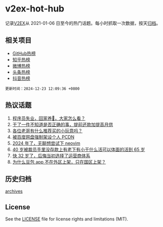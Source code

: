 # v2ex-hot-hub

 记录[V2EX](https://www.v2ex.com/)从 2021-01-06 日至今的热门话题。每小时抓取一次数据，按天[归档](archives)。
 
 ## 相关项目

- [GitHub热榜](https://github.com/it985/github-hot-hub)
- [知乎热榜](https://github.com/it985/zhihu-hot-hub)
- [微博热榜](https://github.com/it985/weibo-hot-hub)
- [头条热榜](https://github.com/it985/toutiao-hot-hub)
- [抖音热榜](https://github.com/it985/douyin-hot-hub)


 `更新时间：2024-12-23 12:09:36 +0800`

## 热议话题

1. [程序员失业，回家养🐏，大家怎么看？](https://www.v2ex.com/t/1099431)
1. [干了一件不知道是否正确的事，提前还款加提高月供](https://www.v2ex.com/t/1099495)
1. [各位老哥有什么推荐买的小玩意吗？](https://www.v2ex.com/t/1099380)
1. [被百度网盘强制架设个人 PCDN](https://www.v2ex.com/t/1099445)
1. [2024 年了，无聊想尝试下 neovim](https://www.v2ex.com/t/1099388)
1. [40 岁被裁员手里没存款上有老下有小干什么活可以体面的活到 65 岁](https://www.v2ex.com/t/1099503)
1. [快 32 岁了，后悔当初选择了运营商体系](https://www.v2ex.com/t/1099527)
1. [为什么豆包 app 不在外区上架，只在国区上架？](https://www.v2ex.com/t/1099493)

## 历史归档

[archives](archives)

## License

See the [LICENSE](LICENSE) file for license rights and limitations (MIT).

